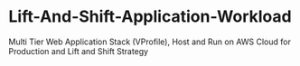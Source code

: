 # Lift-And-Shift-Application-Workload
Multi Tier Web Application Stack (VProfile), Host and Run on AWS Cloud for Production and Lift and Shift Strategy
